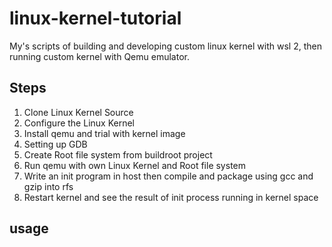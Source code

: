 # linux-kernel-tutorial

My's scripts of building and developing custom linux kernel with wsl 2, then running custom kernel with Qemu emulator.

## Steps

1. Clone Linux Kernel Source
2. Configure the Linux Kernel
3. Install qemu and trial with kernel image
4. Setting up GDB
5. Create Root file system from buildroot project
6. Run qemu with own Linux Kernel and Root file system
7. Write an init program in host then compile and package using gcc and gzip into rfs
8. Restart kernel and see the result of init process running in kernel space

## usage


